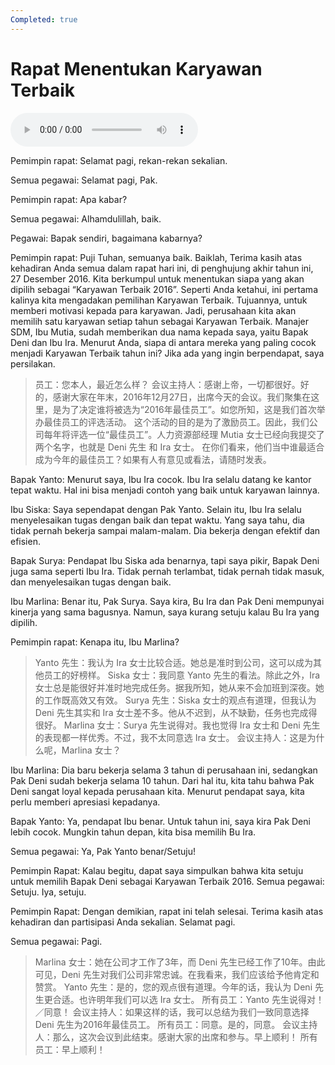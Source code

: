```yaml
---
Completed: true
---
```


# Rapat Menentukan Karyawan Terbaik

![U4T2 - Rapat Menentukan Karyawan Terbaik](audio/U4T2%20-%20Rapat%20Menentukan%20Karyawan%20Terbaik.m4a)

Pemimpin rapat: Selamat pagi, rekan-rekan sekalian.

Semua pegawai: Selamat pagi, Pak.

Pemimpin rapat: Apa kabar?

Semua pegawai: Alhamdulillah, baik.

Pegawai: Bapak sendiri, bagaimana kabarnya?

Pemimpin rapat: Puji Tuhan, semuanya baik. Baiklah, Terima kasih atas kehadiran Anda semua dalam rapat hari ini, di penghujung akhir tahun ini, 27 Desember 2016. Kita berkumpul untuk menentukan siapa yang akan dipilih sebagai “Karyawan Terbaik 2016”. Seperti Anda ketahui, ini pertama kalinya kita mengadakan pemilihan Karyawan Terbaik. Tujuannya, untuk memberi motivasi kepada para karyawan. Jadi, perusahaan kita akan memilih satu karyawan setiap tahun sebagai Karyawan Terbaik. Manajer SDM, Ibu Mutia, sudah memberikan dua nama kepada saya, yaitu Bapak Deni dan Ibu Ira. Menurut Anda, siapa di antara mereka yang paling cocok menjadi Karyawan Terbaik tahun ini? Jika ada yang ingin berpendapat, saya persilakan.

> 员工：您本人，最近怎么样？
> 会议主持人：感谢上帝，一切都很好。好的，感谢大家在年末，2016年12月27日，出席今天的会议。我们聚集在这里，是为了决定谁将被选为“2016年最佳员工”。如您所知，这是我们首次举办最佳员工的评选活动。
> 这个活动的目的是为了激励员工。因此，我们公司每年将评选一位“最佳员工”。人力资源部经理 Mutia 女士已经向我提交了两个名字，也就是 Deni 先生 和 Ira 女士。
> 在你们看来，他们当中谁最适合成为今年的最佳员工？如果有人有意见或看法，请随时发表。

Bapak Yanto: Menurut saya, Ibu Ira cocok. Ibu Ira selalu datang ke kantor tepat waktu. Hal ini bisa menjadi contoh yang baik untuk karyawan lainnya.

Ibu Siska: Saya sependapat dengan Pak Yanto. Selain itu, Ibu Ira selalu menyelesaikan tugas dengan baik dan tepat waktu. Yang saya tahu, dia tidak pernah bekerja sampai malam-malam. Dia bekerja dengan efektif dan efisien.

Bapak Surya: Pendapat Ibu Siska ada benarnya, tapi saya pikir, Bapak Deni juga sama seperti Ibu Ira. Tidak pernah terlambat, tidak pernah tidak masuk, dan menyelesaikan tugas dengan baik.

Ibu Marlina: Benar itu, Pak Surya. Saya kira, Bu Ira dan Pak Deni mempunyai kinerja yang sama bagusnya. Namun, saya kurang setuju kalau Bu Ira yang dipilih.

Pemimpin rapat: Kenapa itu, Ibu Marlina?

> Yanto 先生：我认为 Ira 女士比较合适。她总是准时到公司，这可以成为其他员工的好榜样。
> Siska 女士：我同意 Yanto 先生的看法。除此之外，Ira 女士总是能很好并准时地完成任务。据我所知，她从来不会加班到深夜。她的工作既高效又有效。
> Surya 先生：Siska 女士的观点有道理，但我认为 Deni 先生其实和 Ira 女士差不多。他从不迟到，从不缺勤，任务也完成得很好。
> Marlina 女士：Surya 先生说得对。我也觉得 Ira 女士和 Deni 先生的表现都一样优秀。不过，我不太同意选 Ira 女士。
> 会议主持人：这是为什么呢，Marlina 女士？

Ibu Marlina: Dia baru bekerja selama 3 tahun di perusahaan ini, sedangkan Pak Deni sudah bekerja selama 10 tahun. Dari hal itu, kita tahu bahwa Pak Deni sangat loyal kepada perusahaan kita. Menurut pendapat saya, kita perlu memberi apresiasi kepadanya.

Bapak Yanto: Ya, pendapat Ibu benar. Untuk tahun ini, saya kira Pak Deni lebih cocok. Mungkin tahun depan, kita bisa memilih Bu Ira.

Semua pegawai: Ya, Pak Yanto benar/Setuju!

Pemimpin Rapat: Kalau begitu, dapat saya simpulkan bahwa kita setuju untuk memilih Bapak Deni sebagai Karyawan Terbaik 2016. Semua pegawai: Setuju. Iya, setuju.

Pemimpin Rapat: Dengan demikian, rapat ini telah selesai. Terima kasih atas kehadiran dan partisipasi Anda sekalian. Selamat pagi.

Semua pegawai: Pagi.

> Marlina 女士：她在公司才工作了3年，而 Deni 先生已经工作了10年。由此可见，Deni 先生对我们公司非常忠诚。在我看来，我们应该给予他肯定和赞赏。
> Yanto 先生：是的，您的观点很有道理。今年的话，我认为 Deni 先生更合适。也许明年我们可以选 Ira 女士。
> 所有员工：Yanto 先生说得对！／同意！
> 会议主持人：如果这样的话，我可以总结为我们一致同意选择 Deni 先生为2016年最佳员工。
> 所有员工：同意。是的，同意。
> 会议主持人：那么，这次会议到此结束。感谢大家的出席和参与。早上顺利！
> 所有员工：早上顺利！
